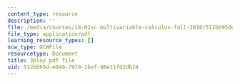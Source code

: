 ```yaml
---
content_type: resource
description: ''
file: /media/courses/18-02sc-multivariable-calculus-fall-2010/512bb95de04979791bef98e11fd2db24_XmQM5pHxX-o.pdf
file_type: application/pdf
learning_resource_types: []
ocw_type: OCWFile
resourcetype: Document
title: 3play pdf file
uid: 512bb95d-e049-7979-1bef-98e11fd2db24
---
```

